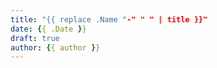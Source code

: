 ```yaml
---
title: "{{ replace .Name "-" " " | title }}"
date: {{ .Date }}
draft: true
author: {{ author }}
---
```


